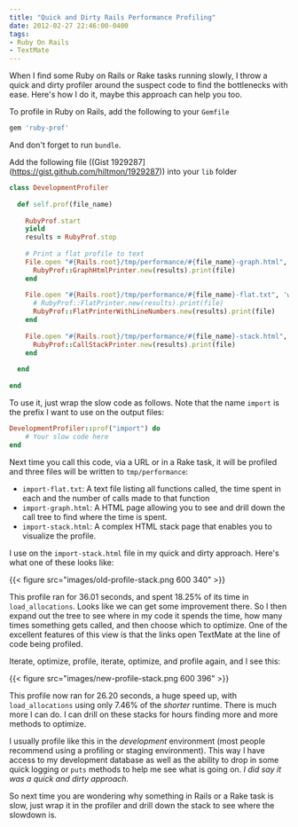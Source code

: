 ```yaml
---
title: "Quick and Dirty Rails Performance Profiling"
date: 2012-02-27 22:46:00-0400
tags: 
- Ruby On Rails
- TextMate
---
```


When I find some Ruby on Rails or Rake tasks running slowly, I throw a quick and dirty profiler around the suspect code to find the bottlenecks with ease.  Here's how I do it, maybe this approach can help you too.

<!--more-->

To profile in Ruby on Rails, add the following to your `Gemfile`

``` ruby
gem 'ruby-prof'
```

And don't forget to run `bundle`.

Add the following file ((Gist 1929287](https://gist.github.com/hiltmon/1929287)) into your `lib` folder

``` ruby
class DevelopmentProfiler
  
  def self.prof(file_name)
    
    RubyProf.start
    yield
    results = RubyProf.stop
    
    # Print a flat profile to text
    File.open "#{Rails.root}/tmp/performance/#{file_name}-graph.html", 'w' do |file|
      RubyProf::GraphHtmlPrinter.new(results).print(file)
    end
 
    File.open "#{Rails.root}/tmp/performance/#{file_name}-flat.txt", 'w' do |file|
      # RubyProf::FlatPrinter.new(results).print(file)
      RubyProf::FlatPrinterWithLineNumbers.new(results).print(file)
    end
 
    File.open "#{Rails.root}/tmp/performance/#{file_name}-stack.html", 'w' do |file|
      RubyProf::CallStackPrinter.new(results).print(file)
    end
 
  end
  
end
```

To use it, just wrap the slow code as follows. Note that the name `import` is the prefix I want to use on the output files:

``` ruby
DevelopmentProfiler::prof("import") do
	# Your slow code here
end
```

Next time you call this code, via a URL or in a Rake task, it will be profiled and three files will be written to `tmp/performance`:

* `import-flat.txt`: A text file listing all functions called, the time spent in each and the number of calls made to that function
* `import-graph.html`: A HTML page allowing you to see and drill down the call tree to find where the time is spent.
* `import-stack.html`: A complex HTML stack page that enables you to visualize the profile.

I use on the `import-stack.html` file in my quick and dirty approach.  Here's what one of these looks like:

{{< figure src="images/old-profile-stack.png 600 340" >}}

This profile ran for 36.01 seconds, and spent 18.25% of its time in `load_allocations`.  Looks like we can get some improvement there. So I then expand out the tree to see where in my code it spends the time, how many times something gets called, and then choose which to optimize. One of the excellent features of this view is that the links open TextMate at the line of code being profiled.

Iterate, optimize, profile, iterate, optimize, and profile again, and I see this:

{{< figure src="images/new-profile-stack.png 600 396" >}}

This profile now ran for 26.20 seconds, a huge speed up, with `load_allocations` using only 7.46% of the *shorter* runtime. There is much more I can do. I can drill on these stacks for hours finding more and more methods to optimize.

I usually profile like this in the *development* environment (most people recommend using a profiling or staging environment). This way I have access to my development database as well as the ability to drop in some quick logging or `puts` methods to help me see what is going on. *I did say it was a quick and dirty approach.*

So next time you are wondering why something in Rails or a Rake task is slow, just wrap it in the profiler and drill down the stack to see where the slowdown is.
